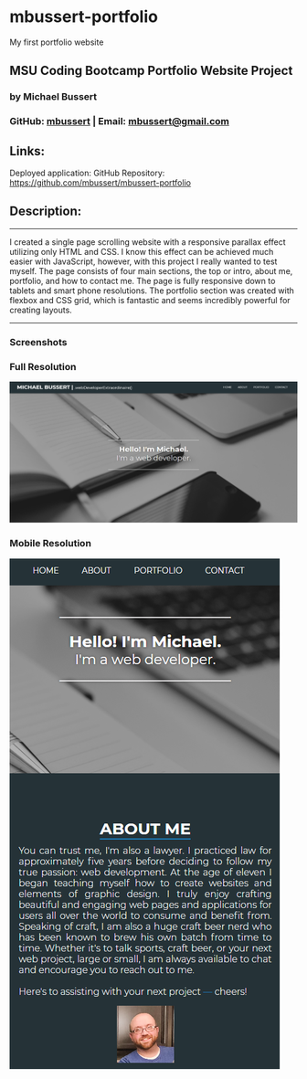 # mbussert-portfolio
My first portfolio website

## MSU Coding Bootcamp Portfolio Website Project
### by Michael Bussert
### GitHub: [mbussert](https://github.com/mbussert) | Email: mbussert@gmail.com

## Links:
Deployed application:
GitHub Repository: https://github.com/mbussert/mbussert-portfolio

## Description:
---------------------------------
I created a single page scrolling website with a responsive parallax effect utilizing only HTML and CSS.  I know this effect can be achieved much easier with JavaScript, however, with this project I really wanted to test myself. The page consists of four main sections, the top or intro, about me, portfolio, and how to contact me. The page is fully responsive down to tablets and smart phone resolutions.  The portfolio section was created with flexbox and CSS grid, which is fantastic and seems incredibly powerful for creating layouts.

----------------------------------------
### Screenshots

### Full Resolution
![Full Resolution](./readmeSS1.png)
### Mobile Resolution
![Mobile Resolution](./readmeSS2.png)